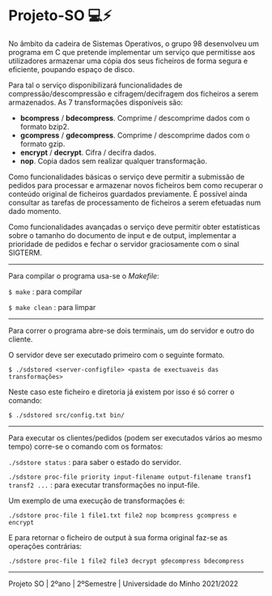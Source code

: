 # Projeto-SO 💻⚡

No âmbito da cadeira de Sistemas Operativos, o grupo 98 desenvolveu um programa em C que pretende implementar um serviço que permitisse aos utilizadores armazenar uma cópia dos seus ficheiros de forma segura e eficiente, poupando espaço de disco.

Para tal o serviço disponibilizará funcionalidades de compressão/descompressão e cifragem/decifragem dos ficheiros a serem armazenados. As 7 transformações disponíveis são:
   - __bcompress__ / __bdecompress__. Comprime / descomprime dados com o formato bzip2.
   - __gcompress__ / __gdecompress__. Comprime / descomprime dados com o formato gzip.
   - __encrypt__ / __decrypt__. Cifra / decifra dados.
   - __nop__. Copia dados sem realizar qualquer transformação.

Como funcionalidades básicas o serviço deve permitir a submissão de pedidos para processar e
armazenar novos ficheiros bem como recuperar o conteúdo original de ficheiros guardados
previamente. É possível ainda consultar as tarefas de processamento de ficheiros a serem efetuadas
num dado momento.

Como funcionalidades avançadas o serviço deve permitir obter estatísticas sobre o tamanho do
documento de input e de output, implementar a prioridade de pedidos e fechar o servidor
graciosamente com o sinal SIGTERM.


---------------

Para compilar o programa usa-se o _Makefile_:
 
 `$ make` : para compilar
 
 `$ make clean` : para limpar
 
 ---------------
  
Para correr o programa abre-se dois terminais, um do servidor e outro do cliente.

O servidor deve ser executado primeiro com o seguinte formato.
 
 `$ ./sdstored <server-configfile> <pasta de exectuaveis das transformações>`
 
 Neste caso este ficheiro e diretoria já existem por isso é só correr o comando:
  
  ``` $ ./sdstored src/config.txt bin/ ```
  
---------------
  
 Para executar os clientes/pedidos (podem ser executados vários ao mesmo tempo) corre-se o comando com os formatos: 
 
`./sdstore status` : para saber o estado do servidor.

`./sdstore proc-file priority input-filename output-filename transf1 transf2 ...` : para executar transformações no input-file.

Um exemplo de uma execução de transformações é:

`./sdstore proc-file 1 file1.txt file2 nop bcompress gcompress e encrypt`

E para retornar o ficheiro de output à sua forma original faz-se as operações contrárias:

```./sdstore proc-file 1 file2 file3 decrypt gdecompress bdecompress```

---------------

Projeto SO | 2ºano | 2ºSemestre | Universidade do Minho 2021/2022

